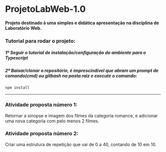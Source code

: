 # ProjetoLabWeb-1.0
**Projeto destinado à uma simples e didática apresentação na disciplina de Laboratório Web.**

### Tutorial para rodar o projeto:
##### 1º Seguir o tutorial de instalação/configuração do ambiente para o Typescript
##### 2º Baixar/clonar o repositório, é imprescindível que abram um prompt de comando(cmd) ou gitbash na pasta raiz e execute o comando:
```
npm install
```
-----------------------------------------------------------------
### Atividade proposta número 1:
Retornar a sinopse e imagem dos filmes da categoria romance, e adicionar uma nova categoria com pelo menos 2 filmes.

### Atividade proposta número 2:
Criar uma estrutura de repetição que vai de 0 a 40, contando de 10 em 10.